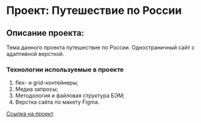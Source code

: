 # Проект: Путешествие по России

## Описание проекта:
Тема данного проекта путешествие по России. Одностраничный сайт с адаптивной версткой.

### Технологии используемые в проекте
1. flex- и grid-контейнеры;
2. Медиа запросы;
3. Методология и файловая структура БЭМ;
4. Верстка сайта по макету Figma.

[Ссылка на проект](https://colindirt.github.io/russian-travel/)
